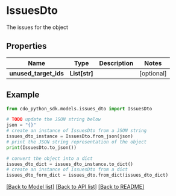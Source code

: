 # IssuesDto

The issues for the object

## Properties

Name | Type | Description | Notes
------------ | ------------- | ------------- | -------------
**unused_target_ids** | **List[str]** |  | [optional] 

## Example

```python
from cdo_python_sdk.models.issues_dto import IssuesDto

# TODO update the JSON string below
json = "{}"
# create an instance of IssuesDto from a JSON string
issues_dto_instance = IssuesDto.from_json(json)
# print the JSON string representation of the object
print(IssuesDto.to_json())

# convert the object into a dict
issues_dto_dict = issues_dto_instance.to_dict()
# create an instance of IssuesDto from a dict
issues_dto_form_dict = issues_dto.from_dict(issues_dto_dict)
```
[[Back to Model list]](../README.md#documentation-for-models) [[Back to API list]](../README.md#documentation-for-api-endpoints) [[Back to README]](../README.md)


